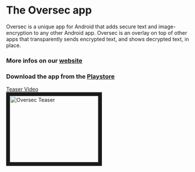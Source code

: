 # The **Oversec** app

Oversec is a unique app for Android that adds secure text and image-encryption to any other Android app. Oversec is an overlay on top of other apps that transparently sends encrypted text, and shows decrypted text, in place. 

### More infos on our [website](http://oversec.io)

### Download the app from the [Playstore](https://play.google.com/store/apps/details?id=io.oversec.one)


<a href="http://www.youtube.com/watch?feature=player_embedded&v=VHZ9dA5ELXE
" target="_blank">
Teaser Video
<br/>
<img src="http://img.youtube.com/vi/VHZ9dA5ELXE/0.jpg" 
alt="Oversec Teaser" width="240" height="180" border="10" />
</a>
